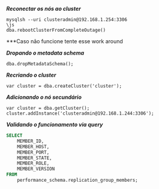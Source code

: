 ***Reconectar os nós ao cluster***
```JS
mysqlsh --uri clusteradmin@192.168.1.254:3306
\js
dba.rebootClusterFromCompleteOutage()
```

***Caso não funcione tente esse work around

***Dropando o metadata schema***
```JS
dba.dropMetadataSchema();
```

***Recriando o cluster***
```JS
var cluster = dba.createCluster('cluster');
```

***Adicionando o nó secundário***
```JS
var cluster = dba.getCluster();
cluster.addInstance('clusteradmin@192.168.1.244:3306');
```

***Validando o funcionamento via query***
```SQL
SELECT 
    MEMBER_ID,
    MEMBER_HOST,
    MEMBER_PORT,
    MEMBER_STATE,
    MEMBER_ROLE,
    MEMBER_VERSION
FROM 
    performance_schema.replication_group_members;
```

